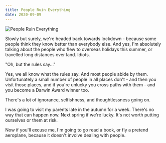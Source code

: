 ```yaml
---
title: People Ruin Everything
date: 2020-09-09
---
```


![People Ruin Everything](https://source.unsplash.com/cckf4TsHAuw/1600x900)

Slowly but surely, we're headed back towards lockdown - because some people think they know better than everybody else. And yes, I'm absolutely talking about the people who flew to overseas holidays this summer, or travelled long distances over land. Idiots.

"Oh, but the rules say..."

Yes, we all know what the rules say. And most people abide by them. Unfortunately a small number of people in all places don't - and then you visit those places, and if you're unlucky you cross paths with them - and you become a Darwin Award winner too.

There's a lot of ignorance, selfishness, and thoughtlessness going on.

I was going to visit my parents late in the autumn for a week. There's no way that can happen now. Next spring if we're lucky. It's not worth putting ourselves or them at risk.

Now if you'll excuse me, I'm going to go read a book, or fly a pretend aeroplane, because it doesn't involve dealing with people.